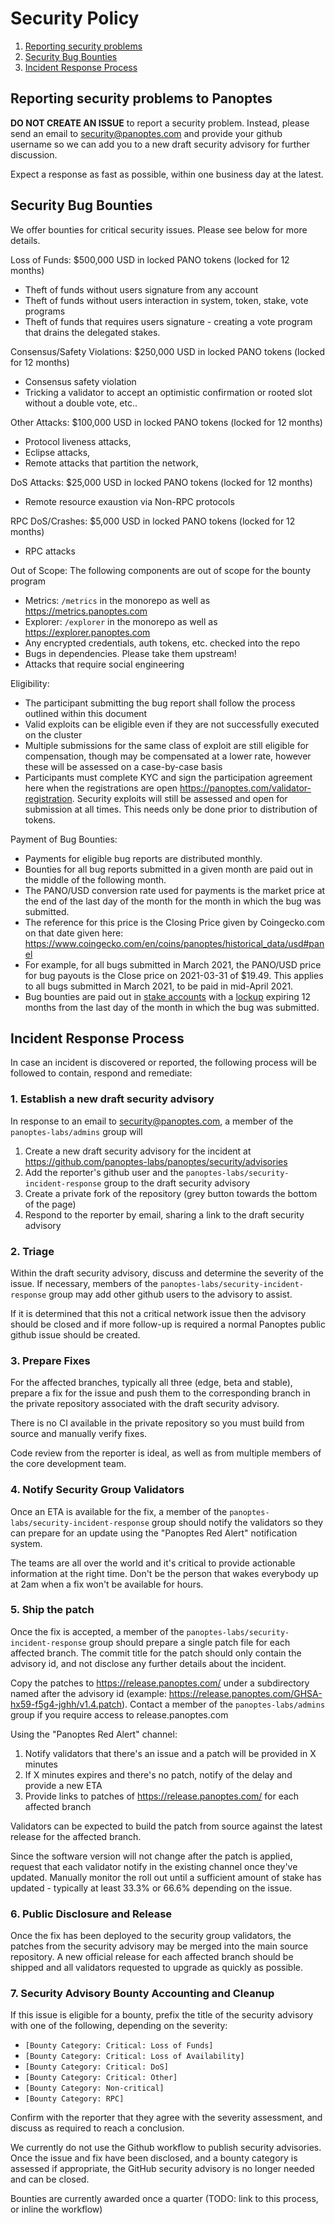 # Security Policy

1. [Reporting security problems](#reporting)
4. [Security Bug Bounties](#bounty)
2. [Incident Response Process](#process)

<a name="reporting"></a>
## Reporting security problems to Panoptes

**DO NOT CREATE AN ISSUE** to report a security problem. Instead, please send an
email to security@panoptes.com and provide your github username so we can add you
to a new draft security advisory for further discussion.

Expect a response as fast as possible, within one business day at the latest.

<a name="bounty"></a>
## Security Bug Bounties
We offer bounties for critical security issues. Please see below for more details.

Loss of Funds:
$500,000 USD in locked PANO tokens (locked for 12 months)
* Theft of funds without users signature from any account
* Theft of funds without users interaction in system, token, stake, vote programs
* Theft of funds that requires users signature - creating a vote program that drains the delegated stakes.

Consensus/Safety Violations:
$250,000 USD in locked PANO tokens (locked for 12 months)
* Consensus safety violation
* Tricking a validator to accept an optimistic confirmation or rooted slot without a double vote, etc..

Other Attacks:
 $100,000 USD in locked PANO tokens (locked for 12 months)
* Protocol liveness attacks,
* Eclipse attacks,
* Remote attacks that partition the network,

DoS Attacks:
$25,000 USD in locked PANO tokens (locked for 12 months)
* Remote resource exaustion via Non-RPC protocols

RPC DoS/Crashes:
$5,000 USD in locked PANO tokens (locked for 12 months)
* RPC attacks

Out of Scope:
The following components are out of scope for the bounty program
* Metrics: `/metrics` in the monorepo as well as https://metrics.panoptes.com
* Explorer: `/explorer` in the monorepo as well as https://explorer.panoptes.com
* Any encrypted credentials, auth tokens, etc. checked into the repo
* Bugs in dependencies. Please take them upstream!
* Attacks that require social engineering

Eligibility:
* The participant submitting the bug report shall follow the process outlined within this document
* Valid exploits can be eligible even if they are not successfully executed on the cluster
* Multiple submissions for the same class of exploit are still eligible for compensation, though may be compensated at a lower rate, however these will be assessed on a case-by-case basis
* Participants must complete KYC and sign the participation agreement here when the registrations are open https://panoptes.com/validator-registration. Security exploits will still be assessed and open for submission at all times. This needs only be done prior to distribution of tokens.

Payment of Bug Bounties:
* Payments for eligible bug reports are distributed monthly.
* Bounties for all bug reports submitted in a given month are paid out in the middle of the
following month.
* The PANO/USD conversion rate used for payments is the market price at the end of
  the last day of the month for the month in which the bug was submitted.
* The reference for this price is the Closing Price given by Coingecko.com on
  that date given here:
  https://www.coingecko.com/en/coins/panoptes/historical_data/usd#panel
* For example, for all bugs submitted in March 2021, the PANO/USD price for bug
  payouts is the Close price on 2021-03-31 of $19.49.  This applies to all bugs
  submitted in March 2021, to be paid in mid-April 2021.
* Bug bounties are paid out in
[stake accounts](https://panoptes.com/staking) with a
[lockup](https://docs.panoptes.com/staking/stake-accounts#lockups)
expiring 12 months from the last day of the month in which the bug was submitted.

<a name="process"></a>
## Incident Response Process

In case an incident is discovered or reported, the following process will be
followed to contain, respond and remediate:

### 1. Establish a new draft security advisory
In response to an email to security@panoptes.com, a member of the `panoptes-labs/admins` group will
1. Create a new draft security advisory for the incident at https://github.com/panoptes-labs/panoptes/security/advisories
1. Add the reporter's github user and the `panoptes-labs/security-incident-response` group to the draft security advisory
1. Create a private fork of the repository (grey button towards the bottom of the page)
1. Respond to the reporter by email, sharing a link to the draft security advisory

### 2. Triage
Within the draft security advisory, discuss and determine the severity of the
issue. If necessary, members of the `panoptes-labs/security-incident-response`
group may add other github users to the advisory to assist.

If it is determined that this not a critical network issue then the advisory
should be closed and if more follow-up is required a normal Panoptes public github
issue should be created.

### 3. Prepare Fixes
For the affected branches, typically all three (edge, beta and stable), prepare
a fix for the issue and push them to the corresponding branch in the private
repository associated with the draft security advisory.

There is no CI available in the private repository so you must build from source
and manually verify fixes.

Code review from the reporter is ideal, as well as from multiple members of the
core development team.

### 4. Notify Security Group Validators
Once an ETA is available for the fix, a member of the
`panoptes-labs/security-incident-response` group should notify the validators so
they can prepare for an update using the "Panoptes Red Alert" notification system.

The teams are all over the world and it's critical to provide actionable
information at the right time. Don't be the person that wakes everybody up at
2am when a fix won't be available for hours.

### 5. Ship the patch
Once the fix is accepted, a member of the
`panoptes-labs/security-incident-response` group should prepare a single patch
file for each affected branch. The commit title for the patch should only
contain the advisory id, and not disclose any further details about the
incident.

Copy the patches to https://release.panoptes.com/ under a subdirectory named after
the advisory id (example:
https://release.panoptes.com/GHSA-hx59-f5g4-jghh/v1.4.patch). Contact a member of
the `panoptes-labs/admins` group if you require access to release.panoptes.com

Using the "Panoptes Red Alert" channel:
1. Notify validators that there's an issue and a patch will be provided in X minutes
2. If X minutes expires and there's no patch, notify of the delay and provide a
   new ETA
3. Provide links to patches of https://release.panoptes.com/ for each affected branch

Validators can be expected to build the patch from source against the latest
release for the affected branch.

Since the software version will not change after the patch is applied, request
that each validator notify in the existing channel once they've updated. Manually
monitor the roll out until a sufficient amount of stake has updated - typically
at least 33.3% or 66.6% depending on the issue.

### 6. Public Disclosure and Release
Once the fix has been deployed to the security group validators, the patches from the security
advisory may be merged into the main source repository. A new official release
for each affected branch should be shipped and all validators requested to
upgrade as quickly as possible.

### 7. Security Advisory Bounty Accounting and Cleanup

If this issue is eligible for a bounty, prefix the title of the security
advisory with one of the following, depending on the severity:
* `[Bounty Category: Critical: Loss of Funds]`
* `[Bounty Category: Critical: Loss of Availability]`
* `[Bounty Category: Critical: DoS]`
* `[Bounty Category: Critical: Other]`
* `[Bounty Category: Non-critical]`
* `[Bounty Category: RPC]`

Confirm with the reporter that they agree with the severity assessment, and
discuss as required to reach a conclusion.

We currently do not use the Github workflow to publish security advisories.
Once the issue and fix have been disclosed, and a bounty category is assessed if
appropriate, the GitHub security advisory is no longer needed and can be closed.

Bounties are currently awarded once a quarter (TODO: link to this process, or
inline the workflow)
